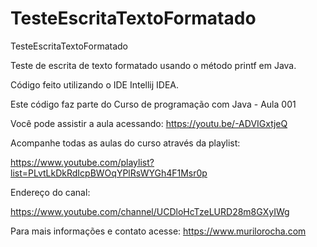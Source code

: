 # TesteEscritaTextoFormatado

TesteEscritaTextoFormatado

Teste de escrita de texto formatado usando o método printf em Java.

Código feito utilizando o IDE Intellij IDEA.


Este código faz parte do Curso de programação com Java - Aula 001

Você pode assistir a aula acessando: https://youtu.be/-ADVIGxtjeQ

Acompanhe todas as aulas do curso através da playlist:

https://www.youtube.com/playlist?list=PLvtLkDkRdIcpBWOqYPlRsWYGh4F1Msr0p

Endereço do canal:

https://www.youtube.com/channel/UCDloHcTzeLURD28m8GXyIWg

Para mais informações e contato acesse: https://www.murilorocha.com
